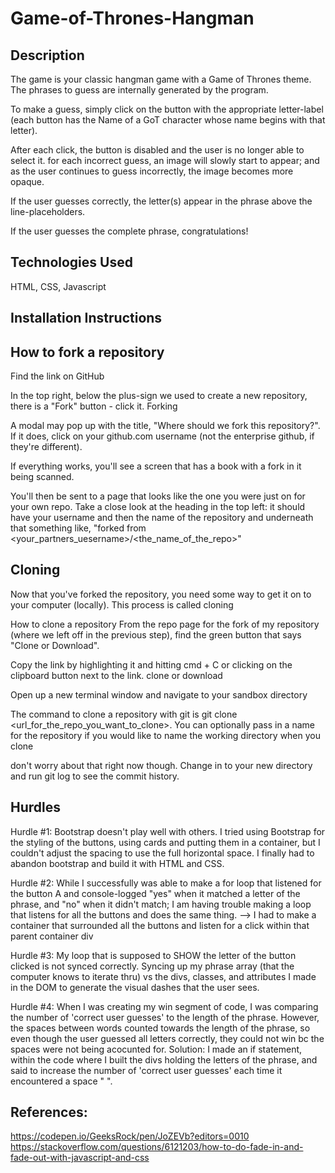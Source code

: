 # Game-of-Thrones-Hangman

## Description

The game is your classic hangman game with a Game of Thrones theme.
The phrases to guess are internally generated by the program.

To make a guess, simply click on the button with the appropriate letter-label (each button has the Name of a GoT character whose name begins with that letter).

After each click, the button is disabled and the user is no longer able to select it.
for each incorrect guess, an image will slowly start to appear; and as the user continues to guess incorrectly, the image becomes more opaque.

If the user guesses correctly, the letter(s) appear in the phrase above the line-placeholders.


If the user guesses the complete phrase, congratulations!


## Technologies Used

HTML, CSS, Javascript


## Installation Instructions

## How to fork a repository
Find the link on GitHub 

In the top right, below the plus-sign we used to create a new repository, there is a "Fork" button - click it. Forking

A modal may pop up with the title, "Where should we fork this repository?". If it does, click on your github.com username (not the enterprise github, if they're different).

If everything works, you'll see a screen that has a book with a fork in it being scanned.

You'll then be sent to a page that looks like the one you were just on for your own repo. Take a close look at the heading in the top left: it should have your username and then the name of the repository and underneath that something like, "forked from <your_partners_uesername>/<the_name_of_the_repo>"


## Cloning 

Now that you've forked the repository, you need some way to get it on to your computer (locally). This process is called cloning

How to clone a repository
From the repo page for the fork of my repository (where we left off in the previous step), find the green button that says "Clone or Download".

Copy the link by highlighting it and hitting cmd + C or clicking on the clipboard button next to the link. clone or download

Open up a new terminal window and navigate to your sandbox directory

The command to clone a repository with git is git clone <url_for_the_repo_you_want_to_clone>. You can optionally pass in a name for the repository if you would like to name the working directory when you clone

don't worry about that right now though.
Change in to your new directory and run git log to see the commit history.




## Hurdles
Hurdle #1:  Bootstrap doesn't play well with others. I tried using Bootstrap for the styling of the buttons, using cards and putting them in a container, but I couldn't adjust the spacing to use the full horizontal space. I finally had to abandon bootstrap and build it with HTML and CSS.

Hurdle #2: While I successfully was able to make a for loop that listened for the button A and console-logged "yes" when it matched a letter of the phrase, and "no" when it didn't match; I am having trouble making a loop that listens for all the buttons and does the same thing.
--> I had to make a container that surrounded all the buttons and listen for a click within that parent container div

Hurdle #3: My loop that is supposed to SHOW the letter of the button clicked is not synced correctly. Syncing up my phrase array (that the computer knows to iterate thru) vs the divs, classes, and attributes I made in the DOM to generate the visual dashes that the user sees.

Hurdle #4: When I was creating my win segment of code, I was comparing the number of 'correct user guesses' to the length of the phrase. However, the spaces between words counted towards the length of the phrase, so even though the user guessed all letters correctly, they could not win bc the spaces were not being acocunted for.
Solution: I made an if statement, within the code where I built the divs holding the letters of the phrase, and said to increase the number of 'correct user guesses' each time it encountered a space " ".


## References: 
https://codepen.io/GeeksRock/pen/JoZEVb?editors=0010 
https://stackoverflow.com/questions/6121203/how-to-do-fade-in-and-fade-out-with-javascript-and-css  